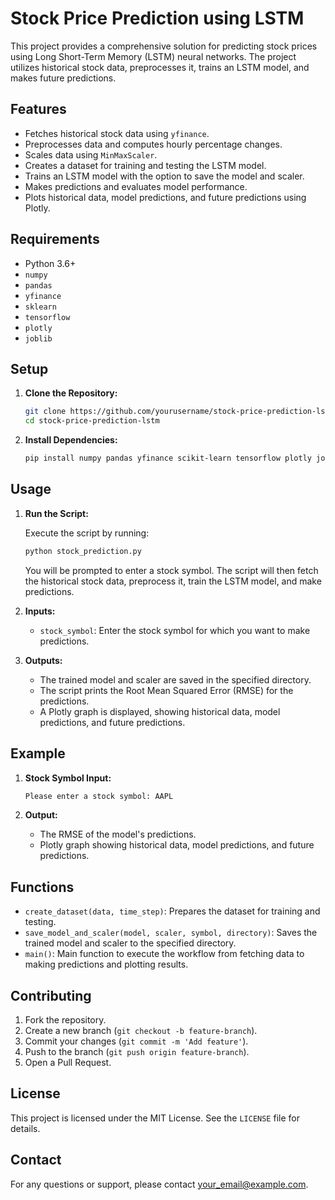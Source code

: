 # Stock Price Prediction using LSTM

This project provides a comprehensive solution for predicting stock prices using Long Short-Term Memory (LSTM) neural networks. The project utilizes historical stock data, preprocesses it, trains an LSTM model, and makes future predictions.

## Features

- Fetches historical stock data using `yfinance`.
- Preprocesses data and computes hourly percentage changes.
- Scales data using `MinMaxScaler`.
- Creates a dataset for training and testing the LSTM model.
- Trains an LSTM model with the option to save the model and scaler.
- Makes predictions and evaluates model performance.
- Plots historical data, model predictions, and future predictions using Plotly.

## Requirements

- Python 3.6+
- `numpy`
- `pandas`
- `yfinance`
- `sklearn`
- `tensorflow`
- `plotly`
- `joblib`

## Setup

1. **Clone the Repository:**

    ```sh
    git clone https://github.com/yourusername/stock-price-prediction-lstm.git
    cd stock-price-prediction-lstm
    ```

2. **Install Dependencies:**

    ```sh
    pip install numpy pandas yfinance scikit-learn tensorflow plotly joblib
    ```

## Usage

1. **Run the Script:**

    Execute the script by running:

    ```sh
    python stock_prediction.py
    ```

    You will be prompted to enter a stock symbol. The script will then fetch the historical stock data, preprocess it, train the LSTM model, and make predictions.

2. **Inputs:**

    - `stock_symbol`: Enter the stock symbol for which you want to make predictions.

3. **Outputs:**

    - The trained model and scaler are saved in the specified directory.
    - The script prints the Root Mean Squared Error (RMSE) for the predictions.
    - A Plotly graph is displayed, showing historical data, model predictions, and future predictions.

## Example

1. **Stock Symbol Input:**

    ```sh
    Please enter a stock symbol: AAPL
    ```

2. **Output:**

    - The RMSE of the model's predictions.
    - Plotly graph showing historical data, model predictions, and future predictions.

## Functions

- `create_dataset(data, time_step)`: Prepares the dataset for training and testing.
- `save_model_and_scaler(model, scaler, symbol, directory)`: Saves the trained model and scaler to the specified directory.
- `main()`: Main function to execute the workflow from fetching data to making predictions and plotting results.

## Contributing

1. Fork the repository.
2. Create a new branch (`git checkout -b feature-branch`).
3. Commit your changes (`git commit -m 'Add feature'`).
4. Push to the branch (`git push origin feature-branch`).
5. Open a Pull Request.

## License

This project is licensed under the MIT License. See the `LICENSE` file for details.

## Contact

For any questions or support, please contact [your_email@example.com](mailto:your_email@example.com).
